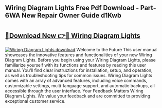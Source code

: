 ## Wiring Diagram Lights Free Pdf Download - Part-6WA New Repair Owner Guide d1Kwb

# <h2><a href="http://dfm8lcw.blite.top/?on=Wiring+Diagram+Lights">🔗Download New 👉🔴 Wiring Diagram Lights</a></h2>

[![Wiring Diagram Lights download](https://i.imgur.com/lujVjoI.png)](http://dfm8lcw.blite.top/?on=Wiring+Diagram+Lights)
Welcome to the Future This user manual showcases the innovative features and functionalities of your new Wiring Diagram Lights. Before you begin using your Wiring Diagram Lights, please familiarize yourself with its functions and features by reading this user manual. You'll find clear instructions for installation, setup, and operation, as well as troubleshooting tips for common issues. Wiring Diagram Lights comes with an array of advanced features, including voice commands, customizable settings, multi-language support, and automatic backups, all accessible through the user interface. Your Feedback Matters Wiring Diagram Lights. We value your feedback and are committed to providing exceptional customer service.
